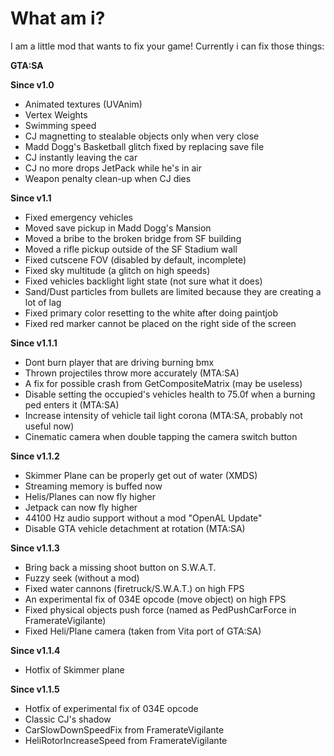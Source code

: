 # What am i?
 I am a little mod that wants to fix your game!
 Currently i can fix those things:
 
 **GTA:SA**
 
 **Since v1.0**
 - Animated textures (UVAnim)
 - Vertex Weights
 - Swimming speed
 - CJ magnetting to stealable objects only when very close
 - Madd Dogg's Basketball glitch fixed by replacing save file
 - CJ instantly leaving the car
 - CJ no more drops JetPack while he's in air
 - Weapon penalty clean-up when CJ dies
 
 **Since v1.1**
 - Fixed emergency vehicles
 - Moved save pickup in Madd Dogg's Mansion
 - Moved a bribe to the broken bridge from SF building
 - Moved a rifle pickup outside of the SF Stadium wall
 - Fixed cutscene FOV (disabled by default, incomplete)
 - Fixed sky multitude (a glitch on high speeds)
 - Fixed vehicles backlight light state (not sure what it does)
 - Sand/Dust particles from bullets are limited because they are creating a lot of lag
 - Fixed primary color resetting to the white after doing paintjob
 - Fixed red marker cannot be placed on the right side of the screen
 
 **Since v1.1.1**
 - Dont burn player that are driving burning bmx
 - Thrown projectiles throw more accurately (MTA:SA)
 - A fix for possible crash from GetCompositeMatrix (may be useless)
 - Disable setting the occupied's vehicles health to 75.0f when a burning ped enters it (MTA:SA)
 - Increase intensity of vehicle tail light corona (MTA:SA, probably not useful now)
 - Cinematic camera when double tapping the camera switch button
 
 **Since v1.1.2**
 - Skimmer Plane can be properly get out of water (XMDS)
 - Streaming memory is buffed now
 - Helis/Planes can now fly higher
 - Jetpack can now fly higher
 - 44100 Hz audio support without a mod "OpenAL Update"
 - Disable GTA vehicle detachment at rotation (MTA:SA)
 
 **Since v1.1.3**
 - Bring back a missing shoot button on S.W.A.T.
 - Fuzzy seek (without a mod)
 - Fixed water cannons (firetruck/S.W.A.T.) on high FPS
 - An experimental fix of 034E opcode (move object) on high FPS
 - Fixed physical objects push force (named as PedPushCarForce in FramerateVigilante)
 - Fixed Heli/Plane camera (taken from Vita port of GTA:SA)
 
 **Since v1.1.4**
 - Hotfix of Skimmer plane
 
 **Since v1.1.5**
 - Hotfix of experimental fix of 034E opcode
 - Classic CJ's shadow
 - CarSlowDownSpeedFix from FramerateVigilante
 - HeliRotorIncreaseSpeed from FramerateVigilante